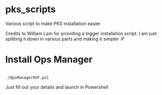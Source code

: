 # pks_scripts
Various script to make PKS installation easier

Credits to William Lam for providing a bigger installation script. I am just splitting it down in various parts and making it simpler :P


# Install Ops Manager

```

./OpsManagerOVF.ps1

```


Just fill out your details and launch in Powershell

